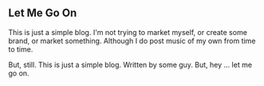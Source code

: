## Let Me Go On

This is just a simple blog. I'm not trying to market myself, or create some brand, or market something.
Although I do post music of my own from time to time.

But, still. This is just a simple blog. Written by some guy. But, hey ... let me go on.
